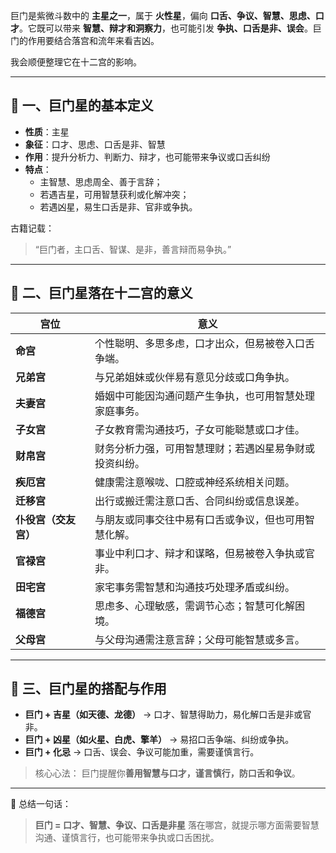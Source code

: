 巨门是紫微斗数中的 **主星之一**，属于 **火性星**，偏向 **口舌、争议、智慧、思虑、口才**。它既可以带来 **智慧、辩才和洞察力**，也可能引发 **争执、口舌是非、误会**。巨门的作用要结合落宫和流年来看吉凶。

我会顺便整理它在十二宫的影响。

------

## 🔹 一、巨门星的基本定义

- **性质**：主星
- **象征**：口才、思虑、口舌是非、智慧
- **作用**：提升分析力、判断力、辩才，也可能带来争议或口舌纠纷
- **特点**：
  - 主智慧、思虑周全、善于言辞；
  - 若遇吉星，可用智慧获利或化解冲突；
  - 若遇凶星，易生口舌是非、官非或争执。

古籍记载：

> “巨门者，主口舌、智谋、是非，善言辩而易争执。”

------

## 🧩 二、巨门星落在十二宫的意义

| 宫位                 | 意义                                                   |
| -------------------- | ------------------------------------------------------ |
| **命宫**             | 个性聪明、多思多虑，口才出众，但易被卷入口舌争端。     |
| **兄弟宫**           | 与兄弟姐妹或伙伴易有意见分歧或口角争执。               |
| **夫妻宫**           | 婚姻中可能因沟通问题产生争执，也可用智慧处理家庭事务。 |
| **子女宫**           | 子女教育需沟通技巧，子女可能聪慧或口才佳。             |
| **财帛宫**           | 财务分析力强，可用智慧理财；若遇凶星易争财或投资纠纷。 |
| **疾厄宫**           | 健康需注意喉咙、口腔或神经系统相关问题。               |
| **迁移宫**           | 出行或搬迁需注意口舌、合同纠纷或信息误差。             |
| **仆役宫（交友宫）** | 与朋友或同事交往中易有口舌或争议，但也可用智慧化解。   |
| **官禄宫**           | 事业中利口才、辩才和谋略，但易被卷入争执或官非。       |
| **田宅宫**           | 家宅事务需智慧和沟通技巧处理矛盾或纠纷。               |
| **福德宫**           | 思虑多、心理敏感，需调节心态；智慧可化解困境。         |
| **父母宫**           | 与父母沟通需注意言辞；父母可能智慧或多言。             |

------

## 🔮 三、巨门星的搭配与作用

- **巨门 + 吉星（如天德、龙德）** → 口才、智慧得助力，易化解口舌是非或官非。
- **巨门 + 凶星（如火星、白虎、擎羊）** → 易招口舌争端、纠纷或争执。
- **巨门 + 化忌** → 口舌、误会、争议可能加重，需要谨慎言行。

> 核心心法：
>  巨门提醒你**善用智慧与口才，谨言慎行，防口舌和争议**。

------

📘 总结一句话：

> **巨门 = 口才、智慧、争议、口舌是非星**
>  落在哪宫，就提示哪方面需要智慧沟通、谨慎言行，也可能带来争执或口舌困扰。